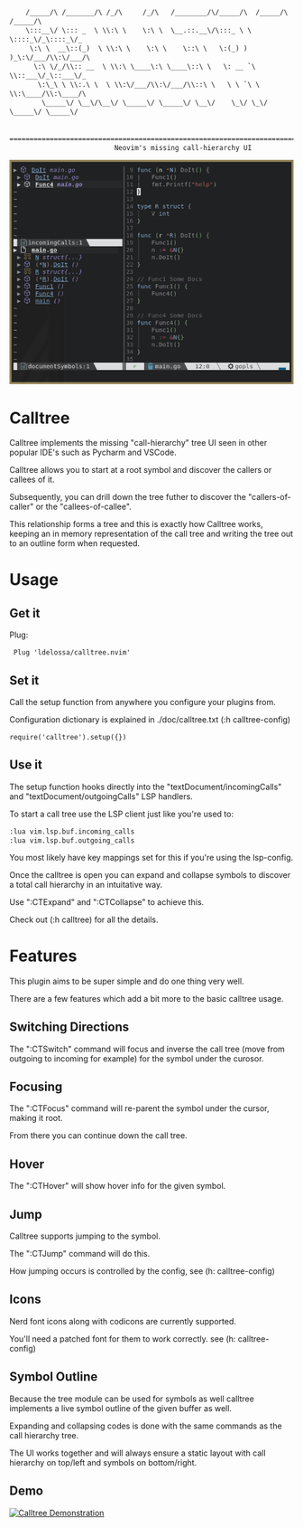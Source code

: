 ```
    /_____/\ /_______/\ /_/\     /_/\   /________/\/_____/\  /_____/\ /_____/\     
    \:::__\/ \::: _  \ \\:\ \    \:\ \  \__.::.__\/\:::_ \ \ \::::_\/_\::::_\/_    
     \:\ \  __\::(_)  \ \\:\ \    \:\ \    \::\ \   \:(_) ) )_\:\/___/\\:\/___/\   
      \:\ \/_/\\:: __  \ \\:\ \____\:\ \____\::\ \   \: __ `\ \\::___\/_\::___\/_  
       \:\_\ \ \\:.\ \  \ \\:\/___/\\:\/___/\\::\ \   \ \ `\ \ \\:\____/\\:\____/\ 
        \_____\/ \__\/\__\/ \_____\/ \_____\/ \__\/    \_\/ \_\/ \_____\/ \_____\/ 
                                                                                   
    ==============================================================================
                          Neovim's missing call-hierarchy UI
```

![calltree screenshot](./contrib/calltree-screenshot.png)

# Calltree

Calltree implements the missing "call-hierarchy" tree UI seen in other popular IDE's
such as Pycharm and VSCode.

Calltree allows you to start at a root symbol and discover the callers or callees of it.

Subsequently, you can drill down the tree futher to discover the "callers-of-caller" or 
the "callees-of-callee". 

This relationship forms a tree and this is exactly how Calltree works, keeping an in
memory representation of the call tree and writing the tree out to an outline form when
requested.

# Usage

## Get it

Plug:
```
 Plug 'ldelossa/calltree.nvim'
```

## Set it

Call the setup function from anywhere you configure your plugins from.

Configuration dictionary is explained in ./doc/calltree.txt (:h calltree-config)
```
require('calltree').setup({})
```

## Use it

The setup function hooks directly into the "textDocument/incomingCalls" and "textDocument/outgoingCalls" 
LSP handlers. 

To start a call tree use the LSP client just like you're used to:

```
:lua vim.lsp.buf.incoming_calls
:lua vim.lsp.buf.outgoing_calls
```

You most likely have key mappings set for this if you're using the lsp-config.

Once the calltree is open you can expand and collapse symbols to discover a total call
hierarchy in an intuitative way.

Use ":CTExpand" and ":CTCollapse" to achieve this.

Check out (:h calltree) for all the details.

# Features

This plugin aims to be super simple and do one thing very well. 

There are a few features which add a bit more to the basic calltree usage. 

## Switching Directions

The ":CTSwitch" command will focus and inverse the call tree (move from outgoing to incoming for example) for the symbol under the curosor. 

## Focusing

The ":CTFocus" command will re-parent the symbol under the cursor, making it root. 

From there you can continue down the call tree.

## Hover

The ":CTHover" will show hover info for the given symbol.

## Jump

Calltree supports jumping to the symbol. 

The ":CTJump" command will do this. 

How jumping occurs is controlled by the config, see (h: calltree-config)

## Icons

Nerd font icons along with codicons are currently supported. 

You'll need a patched font for them to work correctly. see (h: calltree-config)

## Symbol Outline

Because the tree module can be used for symbols as well calltree implements a live symbol outline of the given buffer as well.

Expanding and collapsing codes is done with the same commands as the call hierarchy tree. 

The UI works together and will always ensure a static layout with call hierarchy on top/left and symbols on bottom/right.

## Demo

[![Calltree Demonstration]()](https://user-images.githubusercontent.com/5642902/142293639-aa0d97a1-e3b0-4fc4-942e-108bfaa18793.mp4)
